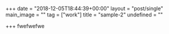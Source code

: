 +++
date = "2018-12-05T18:44:39+00:00"
layout = "post/single"
main_image = ""
tag = ["work"]
title = "sample-2"
undefined = ""

+++
fwefwefwe